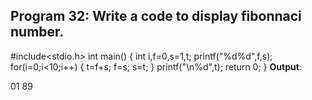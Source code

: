 ## Program 32: Write a code to display fibonnaci number. ##
#include<stdio.h>
int main()
{
int i,f=0,s=1,t;
printf("%d%d",f,s);
for(i=0;i<10;i++)
{
t=f+s;
f=s;
s=t;
}
printf("\n%d",t);
return 0;
}
**Output**:

01
89

